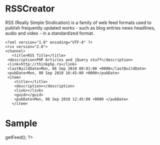RSSCreator
==========

   RSS (Really Simple Sindication) is a family of web feed formats 
   used to publish frequently updated works - such as blog entries
   news headlines, audio and video - in a standardized format.

    <?xml version="1.0" encoding="UTF-8" ?>
    <rss version="2.0">
    <channel>
       <title>RSS Title</title>
	 <description>PHP Articles and jQuery stuff</description>
  	 <link>http://thinkphp.ro</link>
	 <lastBuildDate>Mon, 06 Sep 2010 00:01:00 +0000</lastBuildDate>
	 <pubDate>Mon, 08 Sep 2010 16:45:00 +0000</pubDate>
	 <item>
		<title></title>
		<description></description>
		<link></link>
		<guid></guid>
		<pubDate>Mon, 06 Sep 2010 12:45:00 +0000 </pubDate>
       </item>
   </channel>
   </rss>

Sample
======

   <?php

     //include class dbconnect
     require_once('db.class.php');

     //include class rss
     require_once('rss.class.php');

     //will be outputting an RSS+XML document
     header("Content-Type: application/rss+xml");

     //instantiate the object ....create an object 
     $rss = new RSS('My RSS Adrian Statescu','http://thinkphp.ro','PHP Articles and MooTools Stuff');

     //call the method getFeed() that will return the actual RSS 
     //feed once it has been constructed in the class,
     //so, perform an echo on the return value to write the data
     echo$rss->getFeed();

   ?>